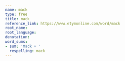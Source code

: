```yaml
---
name: mack
type: free
title: mack
reference_link: https://www.etymonline.com/word/mack
root_name: 
root_language: 
denotation: 
word_sums:
- sum: 'Mack + '
  respelling: mack
---
```

